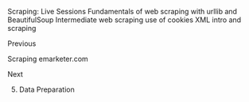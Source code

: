 Scraping: Live Sessions
Fundamentals of web scraping with urllib and BeautifulSoup
Intermediate web scraping use of cookies
XML intro and scraping














Previous




Scraping emarketer.com












Next










5. Data Preparation





